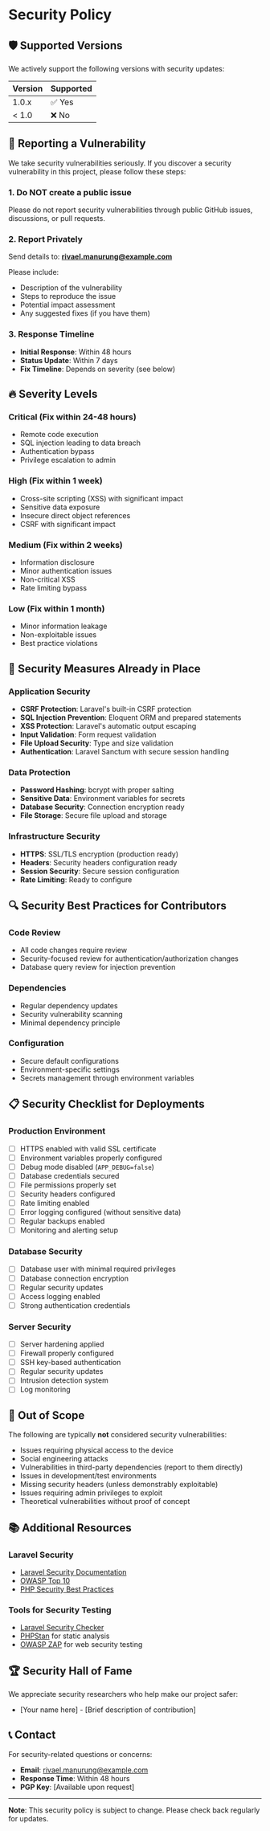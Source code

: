 # Security Policy

## 🛡️ Supported Versions

We actively support the following versions with security updates:

| Version | Supported          |
| ------- | ------------------ |
| 1.0.x   | ✅ Yes             |
| < 1.0   | ❌ No              |

## 🚨 Reporting a Vulnerability

We take security vulnerabilities seriously. If you discover a security vulnerability in this project, please follow these steps:

### 1. **Do NOT** create a public issue
Please do not report security vulnerabilities through public GitHub issues, discussions, or pull requests.

### 2. Report Privately
Send details to: **rivael.manurung@example.com**

Please include:
- Description of the vulnerability
- Steps to reproduce the issue
- Potential impact assessment
- Any suggested fixes (if you have them)

### 3. Response Timeline
- **Initial Response**: Within 48 hours
- **Status Update**: Within 7 days
- **Fix Timeline**: Depends on severity (see below)

## 🔥 Severity Levels

### Critical (Fix within 24-48 hours)
- Remote code execution
- SQL injection leading to data breach
- Authentication bypass
- Privilege escalation to admin

### High (Fix within 1 week)
- Cross-site scripting (XSS) with significant impact
- Sensitive data exposure
- Insecure direct object references
- CSRF with significant impact

### Medium (Fix within 2 weeks)
- Information disclosure
- Minor authentication issues
- Non-critical XSS
- Rate limiting bypass

### Low (Fix within 1 month)
- Minor information leakage
- Non-exploitable issues
- Best practice violations

## 🔐 Security Measures Already in Place

### Application Security
- **CSRF Protection**: Laravel's built-in CSRF protection
- **SQL Injection Prevention**: Eloquent ORM and prepared statements
- **XSS Protection**: Laravel's automatic output escaping
- **Input Validation**: Form request validation
- **File Upload Security**: Type and size validation
- **Authentication**: Laravel Sanctum with secure session handling

### Data Protection
- **Password Hashing**: bcrypt with proper salting
- **Sensitive Data**: Environment variables for secrets
- **Database Security**: Connection encryption ready
- **File Storage**: Secure file upload and storage

### Infrastructure Security
- **HTTPS**: SSL/TLS encryption (production ready)
- **Headers**: Security headers configuration ready
- **Session Security**: Secure session configuration
- **Rate Limiting**: Ready to configure

## 🔍 Security Best Practices for Contributors

### Code Review
- All code changes require review
- Security-focused review for authentication/authorization changes
- Database query review for injection prevention

### Dependencies
- Regular dependency updates
- Security vulnerability scanning
- Minimal dependency principle

### Configuration
- Secure default configurations
- Environment-specific settings
- Secrets management through environment variables

## 📋 Security Checklist for Deployments

### Production Environment
- [ ] HTTPS enabled with valid SSL certificate
- [ ] Environment variables properly configured
- [ ] Debug mode disabled (`APP_DEBUG=false`)
- [ ] Database credentials secured
- [ ] File permissions properly set
- [ ] Security headers configured
- [ ] Rate limiting enabled
- [ ] Error logging configured (without sensitive data)
- [ ] Regular backups enabled
- [ ] Monitoring and alerting setup

### Database Security
- [ ] Database user with minimal required privileges
- [ ] Database connection encryption
- [ ] Regular security updates
- [ ] Access logging enabled
- [ ] Strong authentication credentials

### Server Security
- [ ] Server hardening applied
- [ ] Firewall properly configured
- [ ] SSH key-based authentication
- [ ] Regular security updates
- [ ] Intrusion detection system
- [ ] Log monitoring

## 🚫 Out of Scope

The following are typically **not** considered security vulnerabilities:

- Issues requiring physical access to the device
- Social engineering attacks
- Vulnerabilities in third-party dependencies (report to them directly)
- Issues in development/test environments
- Missing security headers (unless demonstrably exploitable)
- Issues requiring admin privileges to exploit
- Theoretical vulnerabilities without proof of concept

## 📚 Additional Resources

### Laravel Security
- [Laravel Security Documentation](https://laravel.com/docs/security)
- [OWASP Top 10](https://owasp.org/www-project-top-ten/)
- [PHP Security Best Practices](https://www.php.net/manual/en/security.php)

### Tools for Security Testing
- [Laravel Security Checker](https://github.com/enlightn/laravel-security-checker)
- [PHPStan](https://phpstan.org/) for static analysis
- [OWASP ZAP](https://www.zaproxy.org/) for web security testing

## 🏆 Security Hall of Fame

We appreciate security researchers who help make our project safer:

- [Your name here] - [Brief description of contribution]

## 📞 Contact

For security-related questions or concerns:
- **Email**: rivael.manurung@example.com
- **Response Time**: Within 48 hours
- **PGP Key**: [Available upon request]

---

**Note**: This security policy is subject to change. Please check back regularly for updates.

